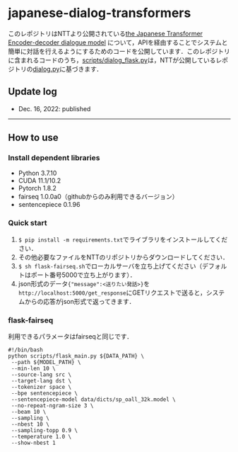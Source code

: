 # japanese-dialog-transformers

このレポジトリはNTTより公開されている[the Japanese Transformer Encoder-decoder dialogue model](https://github.com/nttcslab/japanese-dialog-transformers) について，APIを経由することでシステムと簡単に対話を行えるようにするためのコードを公開しています．このレポジトリに含まれるコードのうち，[scripts/dialog_flask.py](scripts/dialog_flask.py)は，NTTが公開しているレポジトリの[dialog.py](https://github.com/nttcslab/japanese-dialog-transformers/blob/main/scripts/dialog.py)に基づきます．


## Update log

* Dec. 16, 2022: published

---

## How to use  

### Install dependent libraries  
- Python 3.7.10
- CUDA 11.1/10.2  
- Pytorch 1.8.2  
- fairseq 1.0.0a0（githubからのみ利用できるバージョン）  
- sentencepiece 0.1.96  

### Quick start

1. `$ pip install -m requirements.txt`でライブラリをインストールしてください．    
2. その他必要なファイルをNTTのリポジトリからダウンロードしてください．  
3. `$ sh flask-fairseq.sh`でローカルサーバを立ち上げてください（デフォルトはポート番号5000で立ち上がります）．  
4. json形式のデータ`{"message":<送りたい発話>}`を`http://localhost:5000/get_response`にGETリクエストで送ると，システムからの応答がjson形式で返ってきます．  

### flask-fairseq
利用できるパラメータはfairseqと同じです．

~~~
#!/bin/bash
python scripts/flask_main.py ${DATA_PATH} \
 --path ${MODEL_PATH} \
 --min-len 10 \
 --source-lang src \
 --target-lang dst \
 --tokenizer space \
 --bpe sentencepiece \
 --sentencepiece-model data/dicts/sp_oall_32k.model \
 --no-repeat-ngram-size 3 \
 --beam 10 \
 --sampling \
 --nbest 10 \
 --sampling-topp 0.9 \
 --temperature 1.0 \
 --show-nbest 1
~~~
